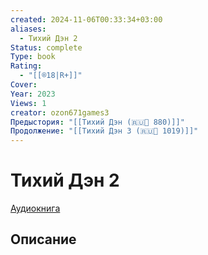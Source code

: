 ```yaml
---
created: 2024-11-06T00:33:34+03:00
aliases:
  - Тихий Дэн 2
Status: complete
Type: book
Rating:
  - "[[®️18|R+]]"
Cover:
Year: 2023
Views: 1
creator: ozon671games3
Предыстория: "[[Тихий Дэн (🇷🇺📘 880)]]"
Продолжение: "[[Тихий Дэн 3 (🇷🇺📘 1019)]]"
---
```


# Тихий Дэн 2

[Аудиокнига](https://youtu.be/bIUTky60N8Q?si=Qbu2czGIipk6azXZ)



## Описание


